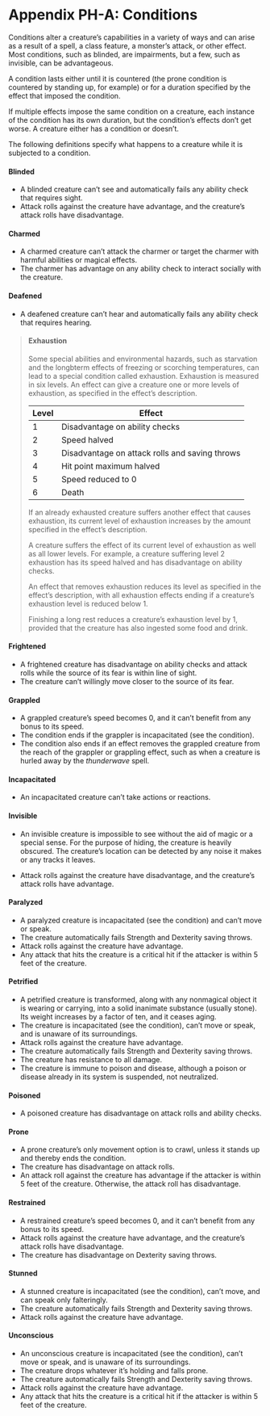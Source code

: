 # Appendix PH-A: Conditions
Conditions alter a creature’s capabilities in a variety of ways and can arise as a result of a spell, a class feature, a monster’s attack, or other effect. Most conditions, such as blinded, are impairments, but a few, such as invisible, can be advantageous.

A condition lasts either until it is countered (the prone condition is countered by standing up, for example) or for a duration specified by the effect that imposed the condition.

If multiple effects impose the same condition on a creature, each instance of the condition has its own duration, but the condition’s effects don’t get worse. A creature either has a condition or doesn’t.

The following definitions specify what happens to a creature while it is subjected to a condition.

#### Blinded
* A blinded creature can’t see and automatically fails any ability check that requires sight.
* Attack rolls against the creature have advantage, and the creature’s attack rolls have disadvantage.

#### Charmed
* A charmed creature can’t attack the charmer or target the charmer with harmful abilities or magical effects.
* The charmer has advantage on any ability check to interact socially with the creature.

#### Deafened
* A deafened creature can’t hear and automatically fails any ability check that requires hearing.

> #### Exhaustion
> Some special abilities and environmental hazards, such as starvation and the longbterm effects of freezing or scorching temperatures, can lead to a special condition called exhaustion. Exhaustion is measured in six levels. An effect can give a creature one or more levels of exhaustion, as specified in the effect’s description.
>
> | Level | Effect                                         |
> | ----- | ---------------------------------------------- |
> | 1     | Disadvantage on ability checks                 |
> | 2     | Speed halved                                   |
> | 3     | Disadvantage on attack rolls and saving throws |
> | 4     | Hit point maximum halved                       |
> | 5     | Speed reduced to 0                             |
> | 6     | Death                                          |
> 
> If an already exhausted creature suffers another effect that causes exhaustion, its current level of exhaustion increases by the amount specified in the effect’s description.
> 
> A creature suffers the effect of its current level of exhaustion as well as all lower levels. For example, a creature suffering level 2 exhaustion has its speed halved and has disadvantage on ability checks.
> 
> An effect that removes exhaustion reduces its level as specified in the effect’s description, with all exhaustion effects ending if a creature’s exhaustion level is reduced below 1.
> 
> Finishing a long rest reduces a creature’s exhaustion level by 1, provided that the creature has also ingested some food and drink.

#### Frightened

* A frightened creature has disadvantage on ability checks and attack rolls while the source of its fear is within line of sight.
* The creature can’t willingly move closer to the source of its fear.

#### Grappled

* A grappled creature’s speed becomes 0, and it can’t benefit from any bonus to its speed.
* The condition ends if the grappler is incapacitated (see the condition).
* The condition also ends if an effect removes the grappled creature from the reach of the grappler or grappling effect, such as when a creature is hurled away by the *thunderwave* spell.

#### Incapacitated

* An incapacitated creature can’t take actions or reactions.

#### Invisible

* An invisible creature is impossible to see without the aid of magic or a special sense. For the purpose of hiding, the creature is heavily obscured. The creature’s location can be detected by any noise it makes or any tracks it leaves.

* Attack rolls against the creature have disadvantage, and the creature’s attack rolls have advantage.

#### Paralyzed

* A paralyzed creature is incapacitated (see the condition) and can’t move or speak.
* The creature automatically fails Strength and Dexterity saving throws.
* Attack rolls against the creature have advantage.
* Any attack that hits the creature is a critical hit if the attacker is within 5 feet of the creature.

#### Petrified

* A petrified creature is transformed, along with any nonmagical object it is wearing or carrying, into a solid inanimate substance (usually stone). Its weight increases by a factor of ten, and it ceases aging.
* The creature is incapacitated (see the condition), can’t move or speak, and is unaware of its surroundings.
* Attack rolls against the creature have advantage.
* The creature automatically fails Strength and Dexterity saving throws.
* The creature has resistance to all damage.
* The creature is immune to poison and disease, although a poison or disease already in its system is suspended, not neutralized.

#### Poisoned

* A poisoned creature has disadvantage on attack rolls and ability checks.

#### Prone

* A prone creature’s only movement option is to crawl, unless it stands up and thereby ends the condition.
* The creature has disadvantage on attack rolls.
* An attack roll against the creature has advantage if the attacker is within 5 feet of the creature. Otherwise, the attack roll has disadvantage.

#### Restrained

* A restrained creature’s speed becomes 0, and it can’t benefit from any bonus to its speed.
* Attack rolls against the creature have advantage, and the creature’s attack rolls have disadvantage.
* The creature has disadvantage on Dexterity saving throws.

#### Stunned

* A stunned creature is incapacitated (see the condition), can’t move, and can speak only falteringly.
* The creature automatically fails Strength and Dexterity saving throws.
* Attack rolls against the creature have advantage.

#### Unconscious

* An unconscious creature is incapacitated (see the condition), can’t move or speak, and is unaware of its surroundings.
* The creature drops whatever it’s holding and falls prone.
* The creature automatically fails Strength and Dexterity saving throws.
* Attack rolls against the creature have advantage.
* Any attack that hits the creature is a critical hit if the attacker is within 5 feet of the creature.
